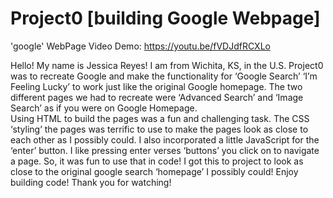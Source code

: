 # Project0 [building Google Webpage]
'google' WebPage
Video Demo:  https://youtu.be/fVDJdfRCXLo




Hello!  My name is Jessica Reyes!  I am from Wichita, KS, in the U.S.  Project0 was to recreate Google and make the functionality for ‘Google Search’ ‘I’m Feeling Lucky’ to work just like the original Google homepage.  The two different pages we had to recreate were ‘Advanced Search’ and ‘Image Search’ as if you were on Google Homepage.  
Using HTML to build the pages was a fun and challenging task.  The CSS ‘styling’ the pages was terrific to use to make the pages look as close to each other as I possibly could.
I also incorporated a little JavaScript for the ‘enter’ button.  I like pressing enter verses ‘buttons’ you click on to navigate a page.  So, it was fun to use that in code!
I got this to project to look as close to the original google search ‘homepage’ I possibly could!  Enjoy building code!  Thank you for watching!
